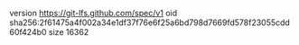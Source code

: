 version https://git-lfs.github.com/spec/v1
oid sha256:2f61475a4f002a34e1df37f76e6f25a6bd798d7669fd578f23055cdd60f424b0
size 16362
